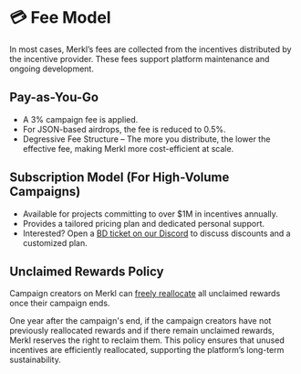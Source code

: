 # 💳 Fee Model

In most cases, Merkl’s fees are collected from the incentives distributed by the incentive provider. These fees support platform maintenance and ongoing development.

## Pay-as-You-Go

* A 3% campaign fee is applied.
* For JSON-based airdrops, the fee is reduced to 0.5%.
* Degressive Fee Structure – The more you distribute, the lower the effective fee, making Merkl more cost-efficient at scale.

## Subscription Model (For High-Volume Campaigns)

* Available for projects committing to over $1M in incentives annually.
* Provides a tailored pricing plan and dedicated personal support.
* Interested? Open a [BD ticket on our Discord](https://discord.com/invite/jnYfrGxDbe) to discuss discounts and a customized plan.

## Unclaimed Rewards Policy

Campaign creators on Merkl can [freely reallocate](../merkl-mechanisms/features.md) all unclaimed rewards once their campaign ends.

One year after the campaign's end, if the campaign creators have not previously reallocated rewards and if there remain unclaimed rewards, Merkl reserves the right to reclaim them. This policy ensures that unused incentives are efficiently reallocated, supporting the platform’s long-term sustainability.
